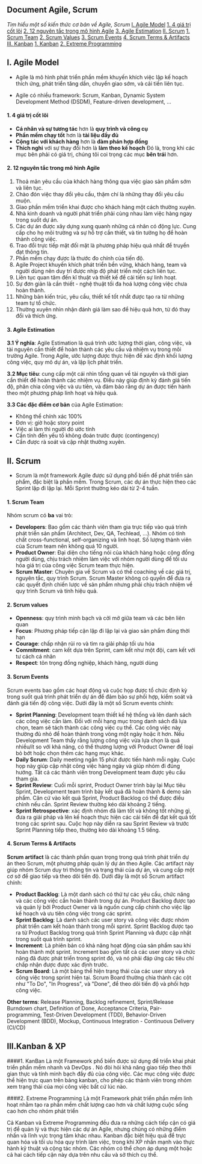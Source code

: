## Document Agile, Scrum
_Tìm hiểu một số kiến thức cơ bản về Agile, Scrum_
[I. Agile Model](#i-agile-model)
[1. 4 giá trị cốt lõi](#1-4-giá-trị-cốt-lõi)
[2. 12 nguyên tắc trong mô hình Agile](#2-12-nguyên-tắc-trong-mô-hình-agile)
[3. Agile Estimation](#3-agile-estimation)
[II. Scrum](#ii-scrum)
[1. Scrum Team](#1-scrum-team)
[2. Scrum Values](#2-scrum-values)
[3. Scrum Events](#3-scrum-events)
[4. Scrum Terms & Artifacts](#4-scrum-terms--artifacts)
[III. Kanban](#iiikanban--xp)
[1. Kanban](#1-kanban)
[2. Extreme Programming](#2-extreme-programming)
## I. Agile Model
- Agile là mô hình phát triển phần mềm khuyến khích việc lập kế hoạch thích ứng, phát triển tăng dần, chuyển giao sớm, và cải tiến liên tục.

- Agile có nhiều framework: Scrum, Kanban, Dynamic System Development Method (DSDM), Feature-driven development, ...


#### 1. 4 giá trị cốt lõi
- **Cá nhân và sự tương tác** hơn là **quy trình và công cụ**
- **Phần mềm chạy tốt** hơn là **tài liệu đầy đủ**
- **Cộng tác với khách hàng** hơn là **đàm phán hợp đồng**
- **Thích nghi** với sự thay đổi hơn là **làm theo kế hoạch**
Đó là, trong khi các mục bên phải có giá trị, chúng tôi coi trọng các mục **bên trái** hơn.


#### 2. 12 nguyên tắc trong mô hình Agile
1. Thoả mãn yêu cầu của khách hàng thông qua việc giao sản phẩm sớm và liên tục.
2. Chào đón việc thay đổi yêu cầu, thậm chí là những thay đổi yêu cầu muộn.
3. Giao phần mềm triển khai được cho khách hàng một cách thường xuyên.
4. Nhà kinh doanh và người phát triển phải cùng nhau làm việc hàng ngay trong suốt dự án.
5. Các dự án được xây dựng xung quanh những cá nhân có động lực. Cung cấp cho họ môi trường và sự hỗ trợ cần thiết, và tin tưởng họ để hoàn thành công việc.
6. Trao đổi trực tiếp mặt đối mặt là phương pháp hiệu quả nhất để truyền đạt thông tin.
7. Phần mềm chạy được là thước đo chính của tiến độ.
8. Agile Project khuyến khích phát triển bền vững, khách hàng, team và người dùng nên duy trì được nhịp độ phát triển một cách liên tục.
9. Liên tục quan tâm đến kĩ thuật và thiết kế để cải tiến sự linh hoạt.
10. Sự đơn giản là cần thiết - nghệ thuật tối đa hoá lượng công việc chưa hoàn thành.
11. Những bản kiến trúc, yêu cầu, thiết kế tốt nhất được tạo ra từ những team tự tổ chức.
12. Thường xuyên nhìn nhận đánh giá làm sao để hiệu quả hơn, từ đó thay đổi và thích ứng.


#### 3. Agile Estimation 
**3.1 Ý nghĩa**: Agile Estimation là quá trình ước lượng thời gian, công việc, và tài nguyên cần thiết để hoàn thành các yêu cầu và nhiệm vụ trong môi trường Agile. Trong Agile, ước lượng được thực hiện để xác định khối lượng công việc, quy mô dự án, và lập lịch phát triển.

**3.2 Mục tiêu**: cung cấp một cái nhìn tổng quan về tài nguyên và thời gian cần thiết để hoàn thành các nhiệm vụ. Điều này giúp định kỳ đánh giá tiến độ, phân chia công việc và ưu tiên, và đảm bảo rằng dự án được tiến hành theo một phương pháp linh hoạt và hiệu quả.

**3.3 Các đặc điểm cơ bản** của Agile Estimation:
- Không thể chính xác 100%
- Đơn vị: giờ hoặc story point
- Việc ai làm thì người đó ước tính
- Cần tính đến yếu tố không đoán trước được (contingency)
- Cần được rà soát và cập nhật thường xuyên.


## II. Scrum
- Scrum là một framework Agile được sử dụng phổ biến để phát triển sản phẩm, đặc biệt là phần mềm. Trong Scrum, các dự án thực hiện theo các Sprint lặp đi lặp lại. Mỗi Sprint thường kéo dài từ 2-4 tuần.
#### 1. Scrum Team
Nhóm scrum có **ba** vai trò:
- **Developers**: Bao gồm các thành viên tham gia trực tiếp vào quá trình phát triển sản phẩm (Architect, Dev, QA, Techlead, …). Nhóm có tính chất cross-functional, self-organizing và linh hoạt. Số lượng thành viên của Scrum team nên không quá 10 người.
- **Product Owner**: Đại diện cho tiếng nói của khách hàng hoặc cộng đồng người dùng, chịu trách nhiệm làm việc với nhóm người dùng để tối ưu hóa giá trị của công việc Scrum team thực hiện.
- **Scrum Master**: Chuyên gia về Scrum và có thể coaching về các giá trị, nguyên tắc, quy trình Scrum. Scrum Master không có quyền để đưa ra các quyết định chiến lược về sản phẩm nhưng phải chịu trách nhiệm về quy trình Scrum và tính hiệu quả.


#### 2. Scrum values
- **Openness**: quy trình minh bạch và cởi mở giữa team và các bên liên quan
- **Focus**: Phương pháp tiếp cận lặp đi lặp lại và giao sản phẩm đúng thời hạn
- **Courage**: chấp nhận rủi ro và tìm ra giải pháp tối ưu hóa 
- **Commitment**: cam kết dựa trên Sprint, cam kết như một đội, cam kết với tư cách cá nhân
- **Respect**: tôn trọng đồng nghiệp, khách hàng, người dùng


#### 3. Scrum Events
Scrum events bao gồm các hoạt động và cuộc họp được tổ chức định kỳ trong suốt quá trình phát triển dự án để đảm bảo sự phối hợp, kiểm soát và đánh giá tiến độ công việc. Dưới đây là một số Scrum events chính:
- **Sprint Planning**: Development team thiết kế hệ thống và lên danh sách các công việc cần làm. Đối với mỗi hạng mục trong danh sách đã lựa chọn, team sẽ tách thành các công việc cụ thể. Các công việc này thường đủ nhỏ để hoàn thành trong vòng một ngày hoặc ít hơn. Nếu Development Team thấy rằng lượng công việc vừa lựa chọn là quá nhiều/ít so với khả năng, có thể thương lượng với Product Owner để loại bỏ bớt hoặc chọn thêm các hạng mục khác. 
- **Daily Scrum**: Daily meeting ngắn 15 phút được tiến hành mỗi ngày. Cuộc họp này giúp cập nhật công việc hàng ngày và giúp nhóm đi đúng hướng. Tất cả các thành viên trong Development team được yêu cầu tham gia.
- **Sprint Review**: Cuối mỗi sprint, Product Owner trình bày lại Mục tiêu Sprint, Development team trình bày kết quả đã hoàn thành & demo sản phẩm. Căn cứ vào kết quả Sprint, Product Backlog có thể được điều chỉnh nếu cần. Sprint Review thường kéo dài khoảng 2 tiếng.
- **Sprint Retrospective**: xác định nhóm đã làm tốt và không tốt những gì, đưa ra giải pháp và lên kế hoạch thực hiện các cải tiến để đạt kết quả tốt trong các sprint sau. Cuộc họp này diễn ra sau Sprint Review và trước Sprint Planning tiếp theo, thường kéo dài khoảng 1.5 tiếng.

#### 4. Scrum Terms & Artifacts
**Scrum artifact** là các thành phần quan trọng trong quá trình phát triển dự án theo Scrum, một phương pháp quản lý dự án theo Agile. Các artifact này giúp nhóm Scrum duy trì thông tin và trạng thái của dự án, và cung cấp một cơ sở để giao tiếp và theo dõi tiến độ. Dưới đây là một số Scrum artifact chính:
- **Product Backlog**: Là một danh sách có thứ tự các yêu cầu, chức năng và các công việc cần hoàn thành trong dự án. Product Backlog được tạo và quản lý bởi Product Owner và là nguồn cung cấp chính cho việc lập kế hoạch và ưu tiên công việc trong các sprint.
- **Sprint Backlog**: Là danh sách các user story và công việc được nhóm phát triển cam kết hoàn thành trong mỗi sprint. Sprint Backlog được tạo ra từ Product Backlog trong quá trình Sprint Planning và được cập nhật trong suốt quá trình sprint.
- **Increment**: Là phiên bản có khả năng hoạt động của sản phẩm sau khi hoàn thành một sprint. Increment bao gồm tất cả các user story và chức năng đã được phát triển trong sprint đó, và nó phải đáp ứng các tiêu chí chấp nhận được được xác định trước.
- **Scrum Board**: Là một bảng thể hiện trạng thái của các user story và công việc trong sprint hiện tại. Scrum Board thường chia thành các cột như "To Do", "In Progress", và "Done", để theo dõi tiến độ và phối hợp công việc.


**Other terms**: Release Planning, Backlog refinement, Sprint/Release Burndown chart, Definition of Done, Acceptance Criteria, Pair-programming, Test-Driven DeveIopment (TDD), Behavior-Driven Development (BDD), Mockup, Continuous Integration - Continuous Delivery (CI/CD)

## III.Kanban & XP
####1. KanBan
Là một Framework phổ biến được sử dụng để triển khai phát triển phần mềm nhanh và DevOps . Nó đòi hỏi khả năng giao tiếp theo thời gian thực và tính minh bạch đầy đủ của công việc. Các mục công việc được thể hiện trực quan trên bảng kanban, cho phép các thành viên trong nhóm xem trạng thái của mọi công việc bất cứ lúc nào.

####2. Extreme Programming
Là một Framework phát triển phần mềm linh hoạt nhằm tạo ra phần mềm chất lượng cao hơn và chất lượng cuộc sống cao hơn cho nhóm phát triển</br>

Cả Kanban và Extreme Programming đều đưa ra những cách tiếp cận có giá trị để quản lý và thực hiện các dự án Agile, nhưng chúng có những điểm nhấn và lĩnh vực trọng tâm khác nhau. Kanban đặc biệt hiệu quả để trực quan hóa và tối ưu hóa quy trình làm việc, trong khi XP nhấn mạnh vào thực hành kỹ thuật và cộng tác nhóm. Các nhóm có thể chọn áp dụng một hoặc cả hai cách tiếp cận này dựa trên nhu cầu và sở thích cụ thể.
